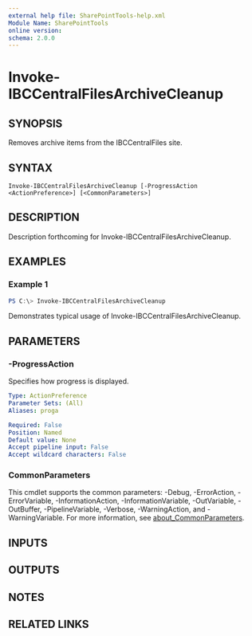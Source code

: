 ```yaml
---
external help file: SharePointTools-help.xml
Module Name: SharePointTools
online version:
schema: 2.0.0
---
```


# Invoke-IBCCentralFilesArchiveCleanup

## SYNOPSIS
Removes archive items from the IBCCentralFiles site.

## SYNTAX

```
Invoke-IBCCentralFilesArchiveCleanup [-ProgressAction <ActionPreference>] [<CommonParameters>]
```

## DESCRIPTION
Description forthcoming for Invoke-IBCCentralFilesArchiveCleanup.

## EXAMPLES

### Example 1
```powershell
PS C:\> Invoke-IBCCentralFilesArchiveCleanup
```

Demonstrates typical usage of Invoke-IBCCentralFilesArchiveCleanup.

## PARAMETERS

### -ProgressAction
Specifies how progress is displayed.

```yaml
Type: ActionPreference
Parameter Sets: (All)
Aliases: proga

Required: False
Position: Named
Default value: None
Accept pipeline input: False
Accept wildcard characters: False
```

### CommonParameters
This cmdlet supports the common parameters: -Debug, -ErrorAction, -ErrorVariable, -InformationAction, -InformationVariable, -OutVariable, -OutBuffer, -PipelineVariable, -Verbose, -WarningAction, and -WarningVariable. For more information, see [about_CommonParameters](http://go.microsoft.com/fwlink/?LinkID=113216).

## INPUTS

## OUTPUTS

## NOTES

## RELATED LINKS
